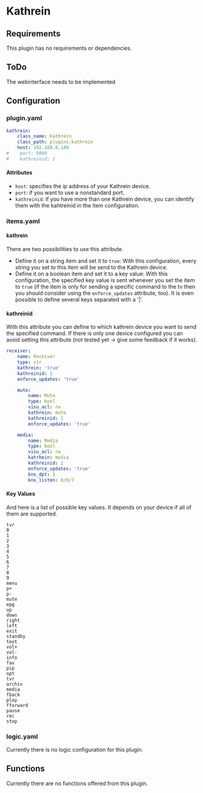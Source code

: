 # Kathrein

## Requirements
This plugin has no requirements or dependencies.

## ToDo

The webinterface needs to be implemented

## Configuration

### plugin.yaml

```yaml
kathrein:
    class_name: Kathrein
    class_path: plugins.kathrein
    host: 192.168.0.149
#    port: 9000
#    kathreinid: 1
```

#### Attributes

  * `host`: specifies the ip address of your Kathrein device.
  * `port`: if you want to use a nonstandard port.
  * `kathreinid`: if you have more than one Kathrein device, you can identify them with the kahtreinid in the item configuration.

### items.yaml

#### kathrein

There are two possibilities to use this attribute.
  * Define it on a string item and set it to `true`: With this configuration, every string you set to this item will be send to the Kathrein device.
  * Define it on a boolean item and set it to a key value: With this configuration, the specified key value is sent whenever you set the item to `true` (if the item is only for sending a specific command to the tv then you should consider using the `enforce_updates` attribute, too). It is even possible to define several keys separated with a '|'.

#### kathreinid

With this attribute you can define to which kathrein device you want to send the specified command. If there is only one device configured you can avoid setting this attribute (not tested yet -> give some feedback if it works).

```yaml
receiver:
    name: Receiver
    type: str
    kathrein: 'true'
    kathreinid: 1
    enforce_updates: 'true'

    mute:
        name: Mute
        type: bool
        visu_acl: rw
        kathrein: mute
        kathreinid: 1
        enforce_updates: 'true'

    media:
        name: Media
        type: bool
        visu_acl: rw
        katrhein: media
        kathreinid: 1
        enforce_updates: 'true'
        knx_dpt: 1
        knx_listen: 0/0/7
```

#### Key Values
And here is a list of possible key values. It depends on your device if all of them are supported.

```
tvr
0
1
2
3
4
5
6
7
8
9
menu
p+
p-
mute
epg
up
down
right
left
exit
standby
text
vol+
vol-
info
fav
pip
opt
tvr
archiv
media
fback
play
fforward
pause
rec
stop
```

### logic.yaml

Currently there is no logic configuration for this plugin.

## Functions

Currently there are no functions offered from this plugin.
